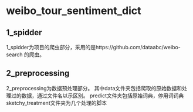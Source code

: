 # weibo_tour_sentiment_dict
## 1_spidder
1_spidder为项目的爬虫部分，采用的是https://github.com/dataabc/weibo-search 的爬虫。
## 2_preprocessing
2_preprocessing为数据预处理部分。
  其中data文件夹包括爬取的原始数据和处理过的数据，通过文件名以示区别。
  predict文件夹包括原始词典，停用词词典
  sketchy_treatment文件夹为几个处理的脚本
